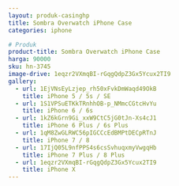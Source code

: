 ```yaml
---
layout: produk-casinghp
title: Sombra Overwatch iPhone Case
categories: iphone

# Produk
product-title: Sombra Overwatch iPhone Case
harga: 90000
sku: hn-3745
image-drive: 1eqzr2VXmqBI-rGqgQdpZ3Gx5Ycux2TI9
gallery:
  - url: 1EjVNsEyLzjep_rh50xFvkDmWaqd49OkB
    title: iPhone 5 / 5s / SE
  - url: 1S1VPSuETKkTRnhhOB-p_NMmcCGtcHvYu
    title: iPhone 6 / 6s
  - url: 1kZ6kGrn9Gi_xxW9CtC5jG0tJn-Xs4cJ1
    title: iPhone 6 Plus / 6s Plus
  - url: 1qM8ZwGLRWC56pIGCCcEdBMPtDECpRTnJ
    title: iPhone 7 / 8
  - url: 17IjQ05L9nfPPS4s6csSvhuqxmyVwgqHb
    title: iPhone 7 Plus / 8 Plus
  - url: 1eqzr2VXmqBI-rGqgQdpZ3Gx5Ycux2TI9
    title: iPhone X
---
```


